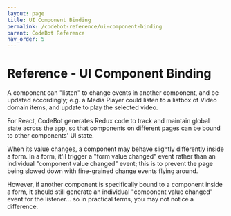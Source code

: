 ```yaml
---
layout: page
title: UI Component Binding
permalink: /codebot-reference/ui-component-binding
parent: CodeBot Reference
nav_order: 5
---
```


# Reference - UI Component Binding

A component can "listen" to change events in another component, and be updated accordingly; e.g. a Media Player could listen to a listbox of Video domain items, and update to play the selected video.

For React, CodeBot generates Redux code to track and maintain global state across the app, so that components on different pages can be bound to other components' UI state.

When its value changes, a component may behave slightly differently inside a form. In a form, it'll trigger a "form value changed" event rather than an individual "component value changed" event; this is to prevent the page being slowed down with fine-grained change events flying around.

However, if another component is specifically bound to a component inside a form, it should still generate an individual "component value changed" event for the listener... so in practical terms, you may not notice a difference.
